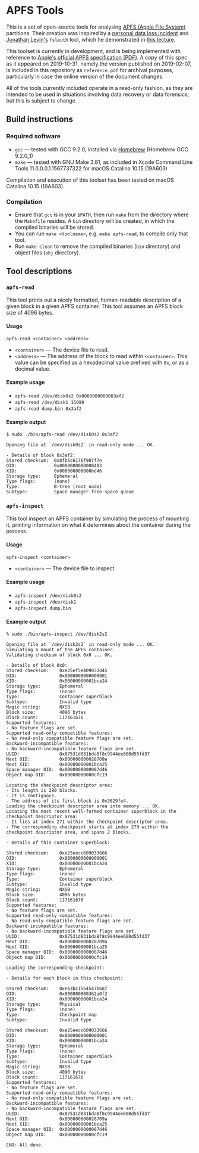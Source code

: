 # APFS Tools

This is a set of open-source tools for analysing [APFS (Apple File System)](https://en.wikipedia.org/wiki/Apple_File_System)
partitions. Their creation was inspired by a [personal data loss incident](https://apple.stackexchange.com/questions/373718)
and [Jonathan Levin's](https://twitter.com/Morpheus______) `fsleuth` tool, which
he demonstrated in [this lecture](http://docs.macsysadmin.se/2018/video/Day4Session2.mp4).

This toolset is currently in development, and is being implemented with reference
to [Apple's official APFS specification (PDF)](https://developer.apple.com/support/downloads/Apple-File-System-Reference.pdf).
A copy of this spec as it appeared on 2019-10-31, namely the version published
on 2019-02-07, is included in this repository as `reference.pdf` for archival
purposes, particularly in case the online version of the document changes.

All of the tools currently included operate in a read-only fashion, as they are
intended to be used in situations involving data recovery or data forensics; but
this is subject to change.

## Build instructions

### Required software

- `gcc` — tested with GCC 9.2.0, installed via [Homebrew](https://brew.sh) (Homebrew GCC 9.2.0_1)
- `make` — tested with GNU Make 3.81, as included in Xcode Command Line Tools 11.0.0.0.1.1567737322 for macOS Catalina 10.15 (19A603)

Compilation and execution of this toolset has been tested on macOS Catalina 10.15 (19A603).

### Compilation

- Ensure that `gcc` is in your `$PATH`, then run `make` from the directory where
  the `Makefile` resides. A `bin` directory will be created, in which the
  compiled binaries will be stored.
- You can run `make <toolname>`, e.g. `make apfs-read`, to compile only that
  tool.
- Run `make clean` to remove the compiled binaries (`bin` directory) and object
  files (`obj` directory).

## Tool descriptions

### `apfs-read`

This tool prints out a nicely formatted, human-readable description of a given
block in a given APFS container. This tool assumes an APFS block size of 4096
bytes.

#### Usage

`apfs-read <container> <address>`
- `<container>` — The device file to read.
- `<address>` — The address of the block to read within `<container>`.
    This value can be specified as a hexadecimal value prefixed with `0x`,
    or as a decimal value.

#### Example usage

- `apfs-read /dev/disk0s2 0x0000000000003af2`
- `apfs-read /dev/disk1 15090`
- `apfs-read dump.bin 0x3af2`

#### Example output

```
$ sudo ./bin/apfs-read /dev/disk0s2 0x3af2

Opening file at `/dev/disk0s2` in read-only mode ... OK.

- Details of block 0x3af2:
Stored checksum:  0x8fb5c6176f907f7e
OID:              0x0000000000000403
XID:              0x000000000000bd46
Storage type:     Ephemeral
Type flags:       (none)
Type:             B-tree (root node)
Subtype:          Space manager free-space queue
```

### `apfs-inspect`

This tool inspect an APFS container by simulating the process of mounting it,
printing information on what it determines about the container during the
process.

#### Usage

`apfs-inspect <container>`
- `<container>` — The device file to inspect.

#### Example usage

- `apfs-inspect /dev/disk0s2`
- `apfs-inspect /dev/disk1`
- `apfs-inspect dump.bin`

#### Example output

```
% sudo ./bin/apfs-inspect /dev/disk2s2

Opening file at `/dev/disk2s2` in read-only mode ... OK.
Simulating a mount of the APFS container.
Validating checksum of block 0x0 ... OK.

- Details of block 0x0:
Stored checksum:    0xe25ef5e409032d45
OID:                0x0000000000000001
XID:                0x00000000001bca24
Storage type:       Ephemeral
Type flags:         (none)
Type:               Container superblock
Subtype:            Invalid type
Magic string:       NXSB
Block size:         4096 bytes
Block count:        117161676
Supported features:
- No feature flags are set.
Supported read-only compatible features:
- No read-only compatible feature flags are set.
Backward-incompatible features:
- No backward-incompatible feature flags are set.
UUID:               0x07531d831bda8f8c9944ee600d55fd37
Next OID:           0x000000000028709a
Next XID:           0x00000000001bca25
Space manager OID:  0x0000000000087d46
Object map OID:     0x00000000000cfc19

Locating the checkpoint descriptor area:
- Its length is 280 blocks.
- It is contiguous.
- The address of its first block is 0x3629fe4.
Loading the checkpoint descriptor area into memory ... OK.
Locating the most recent well-formed container superblock in the checkpoint descriptor area:
- It lies at index 271 within the checkpoint descriptor area.
- The corresponding checkpoint starts at index 270 within the checkpoint descriptor area, and spans 2 blocks.

- Details of this container superblock:

Stored checksum:    0xe25eecc609033666
OID:                0x0000000000000001
XID:                0x00000000001bca24
Storage type:       Ephemeral
Type flags:         (none)
Type:               Container superblock
Subtype:            Invalid type
Magic string:       NXSB
Block size:         4096 bytes
Block count:        117161676
Supported features:
- No feature flags are set.
Supported read-only compatible features:
- No read-only compatible feature flags are set.
Backward-incompatible features:
- No backward-incompatible feature flags are set.
UUID:               0x07531d831bda8f8c9944ee600d55fd37
Next OID:           0x000000000028709a
Next XID:           0x00000000001bca25
Space manager OID:  0x0000000000087d46
Object map OID:     0x00000000000cfc19

Loading the corresponding checkpoint:

- Details for each block in this checkpoint:

Stored checksum:    0xe63bc1554547b687
OID:                0x000000000362a0f2
XID:                0x00000000001bca24
Storage type:       Physical
Type flags:         (none)
Type:               Checkpoint map
Subtype:            Invalid type

Stored checksum:    0xe25eecc609033666
OID:                0x0000000000000001
XID:                0x00000000001bca24
Storage type:       Ephemeral
Type flags:         (none)
Type:               Container superblock
Subtype:            Invalid type
Magic string:       NXSB
Block size:         4096 bytes
Block count:        117161676
Supported features:
- No feature flags are set.
Supported read-only compatible features:
- No read-only compatible feature flags are set.
Backward-incompatible features:
- No backward-incompatible feature flags are set.
UUID:               0x07531d831bda8f8c9944ee600d55fd37
Next OID:           0x000000000028709a
Next XID:           0x00000000001bca25
Space manager OID:  0x0000000000087d46
Object map OID:     0x00000000000cfc19

END: All done.
```
